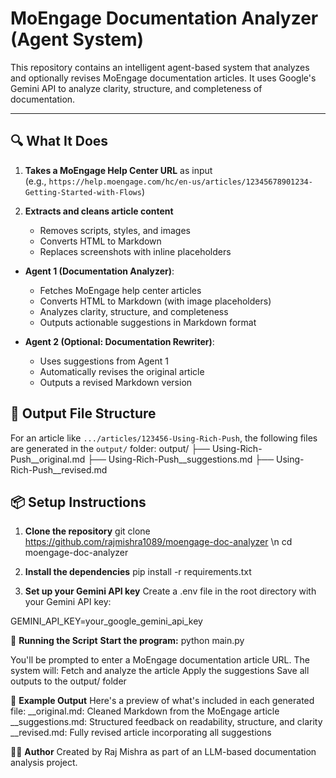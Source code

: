 # MoEngage Documentation Analyzer (Agent System)

This repository contains an intelligent agent-based system that analyzes and optionally revises MoEngage documentation articles. It uses Google's Gemini API to analyze clarity, structure, and completeness of documentation.

---


## 🔍 What It Does

1. **Takes a MoEngage Help Center URL** as input  
   (e.g., `https://help.moengage.com/hc/en-us/articles/12345678901234-Getting-Started-with-Flows`)

2. **Extracts and cleans article content**  
   - Removes scripts, styles, and images
   - Converts HTML to Markdown
   - Replaces screenshots with inline placeholders
  
- **Agent 1 (Documentation Analyzer)**: 
  - Fetches MoEngage help center articles
  - Converts HTML to Markdown (with image placeholders)
  - Analyzes clarity, structure, and completeness
  - Outputs actionable suggestions in Markdown format

- **Agent 2 (Optional: Documentation Rewriter)**: 
  - Uses suggestions from Agent 1
  - Automatically revises the original article
  - Outputs a revised Markdown version

## 📁 Output File Structure

For an article like `.../articles/123456-Using-Rich-Push`, the following files are generated in the `output/` folder:
output/
├── Using-Rich-Push__original.md
├── Using-Rich-Push__suggestions.md
├── Using-Rich-Push__revised.md



## 📦 Setup Instructions

1. **Clone the repository**
git clone https://github.com/rajmishra1089/moengage-doc-analyzer \n
cd moengage-doc-analyzer

2. **Install the dependencies**
pip install -r requirements.txt

3. **Set up your Gemini API key**
Create a .env file in the root directory with your Gemini API key:

GEMINI_API_KEY=your_google_gemini_api_key


🚀 **Running the Script**
**Start the program:**
python main.py

You'll be prompted to enter a MoEngage documentation article URL.
The system will:
Fetch and analyze the article
Apply the suggestions 
Save all outputs to the output/ folder


📝 **Example Output**
Here's a preview of what's included in each generated file:
__original.md: Cleaned Markdown from the MoEngage article
__suggestions.md: Structured feedback on readability, structure, and clarity
__revised.md: Fully revised article incorporating all suggestions


👨‍💻 **Author**
Created by Raj Mishra as part of an LLM-based documentation analysis project.

